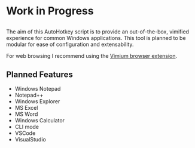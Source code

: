 
# Work in Progress

##

The aim of this AutoHotkey script is to provide an out-of-the-box, vimified experience
for common Windows applications. This tool is planned to be modular for ease of configuration
and extensability.

For web browsing I recommend using the [Vimium browser extension](https://vimium.github.io/).

## Planned Features

- Windows Notepad
- Notepad++
- Windows Explorer
- MS Excel
- MS Word
- Windows Calculator
- CLI mode
- VSCode
- VisualStudio